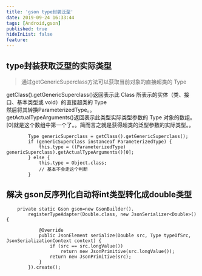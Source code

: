 ```yaml
---
title: 'gson type封装泛型'
date: 2019-09-24 16:33:44
tags: [Android,gson]
published: true
hideInList: false
feature: 
---
```

## type封装获取泛型的实际类型
    
> 通过getGenericSuperclass方法可以获取当前对象的直接超类的 Type
    
getClass().getGenericSuperclass()返回表示此 Class 所表示的实体（类、接口、基本类型或 void）的直接超类的 Type  
然后将其转换ParameterizedType。。  
getActualTypeArguments()返回表示此类型实际类型参数的 Type 对象的数组。  
[0]就是这个数组中第一个了。。简而言之就是获得超类的泛型参数的实际类型。。
```
        Type genericSuperclass = getClass().getGenericSuperclass();
        if (genericSuperclass instanceof ParameterizedType) {
            this.type = ((ParameterizedType) genericSuperclass).getActualTypeArguments()[0];
        } else {
            this.type = Object.class; 
            // 基本不会走这个判断
        }
```     
        
        
## 解决 gson反序列化自动将int类型转化成double类型
```
    private static Gson gson=new GsonBuilder().
        registerTypeAdapter(Double.class, new JsonSerializer<Double>() {

            @Override
            public JsonElement serialize(Double src, Type typeOfSrc, JsonSerializationContext context) {
                if (src == src.longValue())
                    return new JsonPrimitive(src.longValue());
                return new JsonPrimitive(src);
            }
        }).create();
```